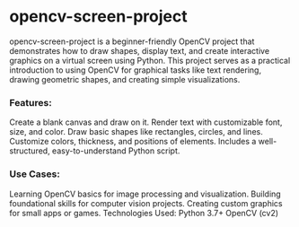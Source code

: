 # opencv-screen-project
opencv-screen-project is a beginner-friendly OpenCV project that demonstrates how to draw shapes, display text, and create interactive graphics on a virtual screen using Python. This project serves as a practical introduction to using OpenCV for graphical tasks like text rendering, drawing geometric shapes, and creating simple visualizations.
### Features:
Create a blank canvas and draw on it.
Render text with customizable font, size, and color.
Draw basic shapes like rectangles, circles, and lines.
Customize colors, thickness, and positions of elements.
Includes a well-structured, easy-to-understand Python script.
### Use Cases:
Learning OpenCV basics for image processing and visualization.
Building foundational skills for computer vision projects.
Creating custom graphics for small apps or games.
Technologies Used:
Python 3.7+
OpenCV (cv2)
